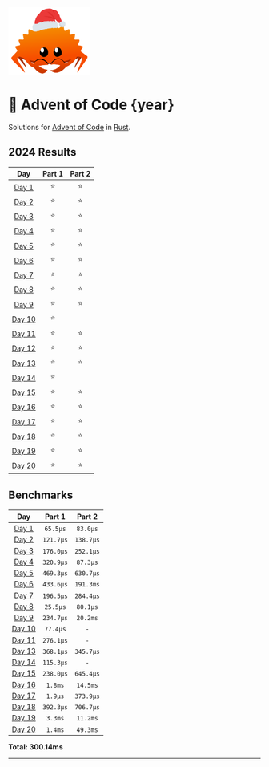 <img src="./.assets/christmas_ferris.png" width="164">

# 🎄 Advent of Code {year}

Solutions for [Advent of Code](https://adventofcode.com/) in [Rust](https://www.rust-lang.org/).

<!--- advent_readme_stars table --->
## 2024 Results

| Day | Part 1 | Part 2 |
| :---: | :---: | :---: |
| [Day 1](https://adventofcode.com/2024/day/1) | ⭐ | ⭐ |
| [Day 2](https://adventofcode.com/2024/day/2) | ⭐ | ⭐ |
| [Day 3](https://adventofcode.com/2024/day/3) | ⭐ | ⭐ |
| [Day 4](https://adventofcode.com/2024/day/4) | ⭐ | ⭐ |
| [Day 5](https://adventofcode.com/2024/day/5) | ⭐ | ⭐ |
| [Day 6](https://adventofcode.com/2024/day/6) | ⭐ | ⭐ |
| [Day 7](https://adventofcode.com/2024/day/7) | ⭐ | ⭐ |
| [Day 8](https://adventofcode.com/2024/day/8) | ⭐ | ⭐ |
| [Day 9](https://adventofcode.com/2024/day/9) | ⭐ | ⭐ |
| [Day 10](https://adventofcode.com/2024/day/10) | ⭐ |   |
| [Day 11](https://adventofcode.com/2024/day/11) | ⭐ | ⭐ |
| [Day 12](https://adventofcode.com/2024/day/12) | ⭐ | ⭐ |
| [Day 13](https://adventofcode.com/2024/day/13) | ⭐ | ⭐ |
| [Day 14](https://adventofcode.com/2024/day/14) | ⭐ |   |
| [Day 15](https://adventofcode.com/2024/day/15) | ⭐ | ⭐ |
| [Day 16](https://adventofcode.com/2024/day/16) | ⭐ | ⭐ |
| [Day 17](https://adventofcode.com/2024/day/17) | ⭐ | ⭐ |
| [Day 18](https://adventofcode.com/2024/day/18) | ⭐ | ⭐ |
| [Day 19](https://adventofcode.com/2024/day/19) | ⭐ | ⭐ |
| [Day 20](https://adventofcode.com/2024/day/20) | ⭐ | ⭐ |
<!--- advent_readme_stars table --->

<!--- benchmarking table --->
## Benchmarks

| Day | Part 1 | Part 2 |
| :---: | :---: | :---:  |
| [Day 1](./src/bin/01.rs) | `65.5µs` | `83.0µs` |
| [Day 2](./src/bin/02.rs) | `121.7µs` | `138.7µs` |
| [Day 3](./src/bin/03.rs) | `176.0µs` | `252.1µs` |
| [Day 4](./src/bin/04.rs) | `320.9µs` | `87.3µs` |
| [Day 5](./src/bin/05.rs) | `469.3µs` | `630.7µs` |
| [Day 6](./src/bin/06.rs) | `433.6µs` | `191.3ms` |
| [Day 7](./src/bin/07.rs) | `196.5µs` | `284.4µs` |
| [Day 8](./src/bin/08.rs) | `25.5µs` | `80.1µs` |
| [Day 9](./src/bin/09.rs) | `234.7µs` | `20.2ms` |
| [Day 10](./src/bin/10.rs) | `77.4µs` | `-` |
| [Day 11](./src/bin/11.rs) | `276.1µs` | `-` |
| [Day 13](./src/bin/13.rs) | `368.1µs` | `345.7µs` |
| [Day 14](./src/bin/14.rs) | `115.3µs` | `-` |
| [Day 15](./src/bin/15.rs) | `238.0µs` | `645.4µs` |
| [Day 16](./src/bin/16.rs) | `1.8ms` | `14.5ms` |
| [Day 17](./src/bin/17.rs) | `1.9µs` | `373.9µs` |
| [Day 18](./src/bin/18.rs) | `392.3µs` | `706.7µs` |
| [Day 19](./src/bin/19.rs) | `3.3ms` | `11.2ms` |
| [Day 20](./src/bin/20.rs) | `1.4ms` | `49.3ms` |

**Total: 300.14ms**
<!--- benchmarking table --->

---
